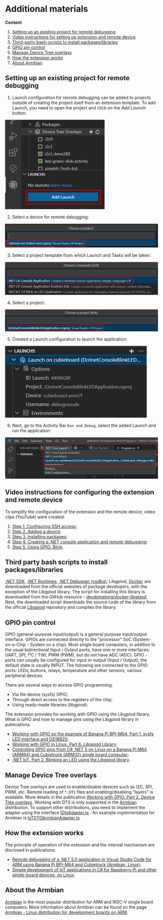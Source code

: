 # Additional materials

**Content**

1. [Setting up an existing project for remote debugging](#setting-up-an-existing-project-for-remote-debugging)
2. [Video instructions for setting up extension and remote device](#video-instructions-for-configuring-the-extension-and-remote-device)
3. [Third-party bash-scripts to install packages/libraries](#third-party-bash-scripts-to-install-packageslibraries)
4. [GPIO pin control](#gpio-pin-control)
5. [Manage Device Tree overlays](#manage-device-tree-overlays)
6. [How the extension works](#how-the-extension-works)
7. [About Armbian](#about-the-armbian)
 
## Setting up an existing project for remote debugging

1. Launch configuration for remote debugging can be added to projects outside of creating the project itself from an extension template. To add Launch, you need to open the project and click on the *Add Launch* button:

![.NET FastIoT Create launch](vscode-dotnet-fastiot-create-launch-1.png)

2. Select a device for remote debugging:

![.NET FastIoT Create launch](vscode-dotnet-fastiot-create-launch-2.png)

3. Select a project template from which Launch and Tasks will be taken:

![.NET FastIoT Create launch](vscode-dotnet-fastiot-create-launch-3.png)

4. Select a project:

![.NET FastIoT Create launch](vscode-dotnet-fastiot-create-launch-4.png)

5. Created a Launch configuration to launch the application:

![.NET FastIoT Create launch](vscode-dotnet-fastiot-create-launch-5.png)

6. Next, go to the Activity Bar `Run and Debug`, select the added Launch and run the application:

![.NET FastIoT Create launch](vscode-dotnet-fastiot-create-launch-6.png)

## Video instructions for configuring the extension and remote device

To simplify the configuration of the extension and the remote device, video clips (YouTube) were created:

1. [Step 1. Configuring SSH access](https://www.youtube.com/watch?v=-xgAP1qsVsw "Step 1. Configuring SSH access");
2. [Step 2. Adding a device](https://www.youtube.com/watch?v=pusO7PV4NL4 "Step 2. Adding a device");
3. [Step 3. Installing packages](https://www.youtube.com/watch?v=Y8U2V0THQh4 "Step 3. Installing packages");
4. [Step 4. Creating a .NET console application and remote debugging](https://www.youtube.com/watch?v=oghH3oHIZgE "Step 4. Creating a .NET console application and remote debugging");
5. [Step 5. Using GPIO. Blink](https://www.youtube.com/watch?v=NQTgP4jwZPg "Step 5. Using GPIO. Blink").

## Third party bash scripts to install packages/libraries

[.NET SDK](https://dot.net/v1/dotnet-install.sh ".NET SDK"), [.NET Runtimes](https://dot.net/v1/dotnet-install.sh ".NET Runtimes"), [.NET Debugger (vsdbg)](https://aka.ms/getvsdbgsh ".NET Debugger (vsdbg)"), Libgpiod, [Docker](https://get.docker.com/ "Docker") are downloaded from the official websites of package developers, with the exception of the Libgpiod library. The script for installing this library is downloaded from the GitHub resource - [devdotnetorg/docker-libgpiod](https://raw.githubusercontent.com/devdotnetorg/docker-libgpiod/master/setup-libgpiod.sh "devdotnetorg/docker-libgpiod"). Next, the downloaded script downloads the source code of the library from the official [Libgpiod](https://git.kernel.org/pub/scm/libs/libgpiod/libgpiod.git/ "Libgpiod") repository and compiles the library.
       
## GPIO pin control

GPIO (general-purpose input/output) is a general purpose input/output interface. GPIOs are connected directly to the "processor" SoC (System-on-a-Chip - System on a chip). Most single board computers, in addition to the usual bidirectional Input / Output ports, have one or more interfaces: UART, SPI, I²C / TWI, PWM (PWM), but do not have ADC (ADC). GPIO - ports can usually be configured for input or output (Input / Output), the default state is usually INPUT. The following are connected to the GPIO ports: LEDs, buttons, relays, temperature and other sensors, various peripheral devices.

There are several ways to access GPIO programming:

- Via file device (sysfs) GPIO;
- Through direct access to the registers of the chip;
- Using ready-made libraries (libgpiod).

The extension provides for working with GPIO using the Libgpiod library. What is GPIO and how to manage pins using the Libgpiod library in publications:

- [Working with GPIO on the example of Banana Pi BPI-M64. Part 1. sysfs LED interface and DS18B20](https://devdotnet.org/post/rabota-s-gpio-na-primere-banana-pi-bpi-m64-chast-1-interfejs-sysfs-led-i-ds18b20/);
- [Working with GPIO in Linux. Part 6. Libgpiod Library](https://devdotnet.org/post/rabota-s-gpio-v-linux-chast-6-biblioteka-libgpiod/);
- [Controlling GPIO pins from C# .NET 5 on Linux on a Banana Pi M64 (ARM64) and Cubietruck (ARM32) single board computer](https://devdotnet.org/post/upravlyaem-gpio-iz-csharp-net-5-v-linux-na-banana-pi-m64-arm64-i-cubietruck-arm32/);
- [.NET IoT. Part 2. Blinking an LED using the Libgpiod library](https://devdotnet.org/post/dotnet-iot-chast-2-blink-led-using-library-libgpiod/).

## Manage Device Tree overlays

Device Tree overlays are used to enable/disable devices such as I2C, SPI, PWM, etc. Remote loading of `*.DTS` files and enabling/disabling "layers" is available. More details in the publication [Working with GPIO. Part 2. Device Tree overlays](https://devdotnet.org/post/rabota-s-gpio-na-primere-banana-pi-bpi-m64-chast-2-device-tree-overlays/ "Working with GPIO . Part 2. Device Tree overlays"). Working with DTS is only supported in the [Armbian](https://devdotnet.org/post/armbian-linux-distributiv-dlya-otladochnyh-plat-na-arm/ "Armbian") distribution. To support other distributions, you need to implement the adapter using the interface [IDtoAdapter.ts](https://github.com/devdotnetorg/vscode-extension-dotnet-fastiot/blob/master/src/DTO/IDtoAdapter.ts "IDtoAdapter.ts") . An example implementation for Armbian is [IoTDTOArmbianAdapter.ts](https://github.com/devdotnetorg/vscode-extension-dotnet-fastiot/blob/master/src/DTO/IoTDTOArmbianAdapter.ts "IoTDTOArmbianAdapter.ts").

## How the extension works

The principle of operation of the extension and the internal mechanism are disclosed in publications:

- [Remote debugging of a .NET 5.0 application in Visual Studio Code for ARM using Banana Pi BPI-M64 and Cubietruck (Armbian, Linux)](https://devdotnet.org/post/udalennaya-otladka-net50-visual-studio-code-dlya-arm-banana-pi-bpi-m64-i-cubietruck-armbian-linux/);
- [Simple development of IoT applications in C# for Raspberry Pi and other single-board devices, on Linux](https://devdotnet.org/post/simple-razrabotka-iot-app-na-csharp-dlya-raspberry-pi-i-drugih-sbc-na-linux/).

## About the Armbian
   
[Armbian](https://www.armbian.com/ "Armbian - Linux for ARM development boards") is the most popular distribution for ARM and RISC-V single board computers. More information about Armbian can be found on the page [Armbian - Linux distribution for development boards on ARM](https://devdotnet.org/post/armbian-linux-distributiv-dlya-otladochnyh-plat-na-arm/ "Armbian - Linux distribution kit for debug boards on ARM").